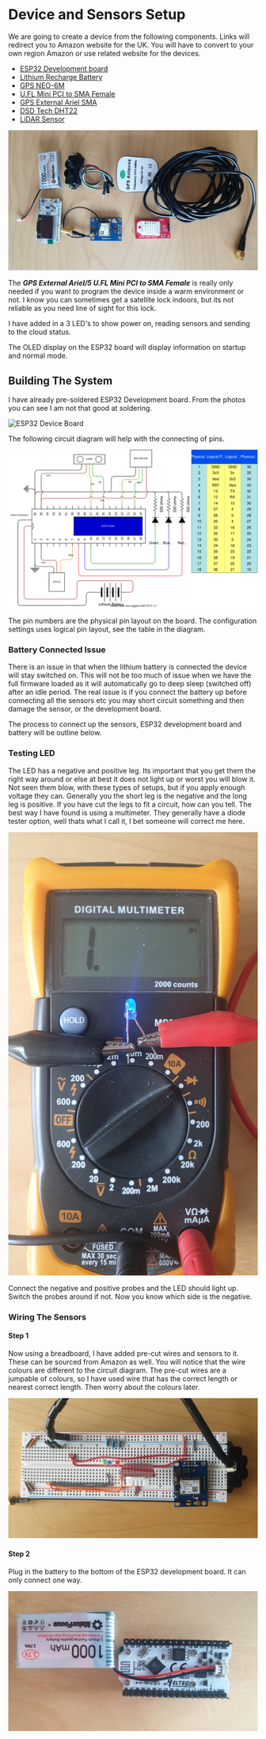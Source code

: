 # Device and Sensors Setup

We are going to create a device from the following components.  Links will redirect you to Amazon website for the UK.  You will have to convert to your own region Amazon or use related website for the devices.  

* [ESP32 Development board](https://www.amazon.co.uk/gp/product/B076P8GRWV/ref=ppx_od_dt_b_asin_title_s00?ie=UTF8&psc=1)
* [Lithium Recharge Battery](https://www.amazon.co.uk/gp/product/B07CYMYMS9/ref=ppx_yo_dt_b_asin_title_o02_s00?ie=UTF8&psc=1)
* [GPS NEO-6M](https://www.amazon.co.uk/gp/product/B01N38EMBF/ref=ppx_od_dt_b_asin_title_s01?ie=UTF8&psc=1)
* [U.FL Mini PCI to SMA Female](https://www.amazon.co.uk/gp/product/B01LPXGJ2I/ref=ppx_yo_dt_b_asin_title_o02_s01?ie=UTF8&psc=1)
* [GPS External Ariel SMA](https://www.amazon.co.uk/Waterproof-Active-Antenna-28dB-Gain-Black/dp/B00LXRQY9A/ref=sr_1_5?dchild=1&keywords=gps+antenna&qid=1597056498&sr=8-5)
* [DSD Tech DHT22](https://www.amazon.co.uk/gp/product/B07CM2VLBK/ref=ppx_yo_dt_b_asin_title_o03_s00?ie=UTF8&psc=1)
* [LiDAR Sensor](https://www.amazon.co.uk/MakerHawk-Single-Point-Compatible-Communication-Interface/dp/B0778B15G7/ref=sr_1_5?dchild=1&keywords=lidar+sensor&qid=1597056770&sr=8-5)

![All Devices](./images/AllDevices.jpg)

The _**GPS External Ariel/5 U.FL Mini PCI to SMA Female**_ is really only needed if you want to program the device inside a warm environment or not.  I know you can sometimes get a satellite lock indoors, but its not reliable as you need line of sight for this lock.

I have added in a 3 LED's to show power on, reading sensors and sending to the cloud status.

The OLED display on the ESP32 board will display information on startup and normal mode.

## Building The System

I have already pre-soldered ESP32 Development board.  From the photos you can see I am not that good at soldering.

![ESP32 Device Board](./images/ESP32DevBoard.jpg)

The following circuit diagram will help with the connecting of pins.

![Circuit Diagram](./images/CircuitDiagram.svg)

The pin numbers are the physical pin layout on the board.  The configuration settings uses logical pin layout, see the table in the diagram.  

### Battery Connected Issue

There is an issue in that when the lithium battery is connected the device will stay switched on.  This will not be too much of issue when we have the full firmware loaded as it will automatically go to deep sleep (switched off) after an idle period.  The real issue is if you connect the battery up before connecting all the sensors etc you may short circuit something and then damage the sensor, or the development board.

The process to connect up the sensors, ESP32 development board and battery will be outline below.

### Testing LED

The LED has a negative and positive leg.  Its important that you get them the right way around or else at best it does not light up or worst you will blow it.  Not seen them blow, with these types of setups, but if you apply enough voltage they can. Generally you the short leg is the negative and the long leg is positive.  If you have cut the legs to fit a circuit, how can you tell.  The best way I have found is using a multimeter. They generally have a diode tester option, well thats what I call it, I bet someone will correct me here. 

![LED Checking](./images/LEDCheck.jpg)

Connect the negative and positive probes and the LED should light up.  Switch the probes around if not.  Now you know which side is the negative.

### Wiring The Sensors

#### Step 1

Now using a breadboard, I have added pre-cut wires and sensors to it.  These can be sourced from Amazon as well. You will notice that the wire colours are different to the circuit diagram.  The pre-cut wires are a jumpable of colours, so I have used wire that has the correct length or nearest correct length.  Then worry about the colours later.

![Step 1](./images/Step1.jpg)

#### Step 2

Plug in the battery to the bottom of the ESP32 development board.  It can only connect one way.

![Step 2](./images/Step2.jpg)
